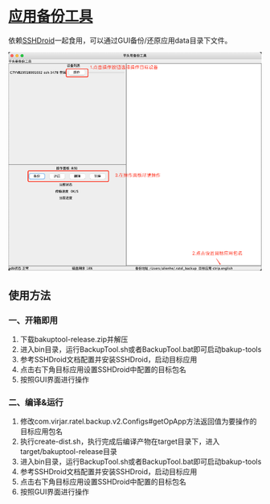 # [应用备份工具](https://github.com/virjarRatel/ratel-bakup-tools)

依赖[SSHDroid](./SSHdroid.md)一起食用，可以通过GUI备份/还原应用data目录下文件。

![img](../img/bakup_tools.png)

## 使用方法

### 一、开箱即用
1. 下载bakuptool-release.zip并解压
2. 进入bin目录，运行BackupTool.sh或者BackupTool.bat即可启动bakup-tools
3. 参考SSHDroid文档配置并安装SSHDroid，启动目标应用
4. 点击右下角目标应用设置SSHDroid中配置的目标包名
5. 按照GUI界面进行操作

### 二、编译&运行
1. 修改com.virjar.ratel.backup.v2.Configs#getOpApp方法返回值为要操作的目标应用包名
2. 执行create-dist.sh，执行完成后编译产物在target目录下，进入target/bakuptool-release目录
3. 进入bin目录，运行BackupTool.sh或者BackupTool.bat即可启动bakup-tools
4. 参考SSHDroid文档配置并安装SSHDroid，启动目标应用
5. 点击右下角目标应用设置SSHDroid中配置的目标包名
6. 按照GUI界面进行操作